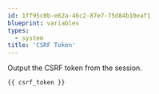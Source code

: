 ```yaml
---
id: 1ff95c0b-e62a-46c2-87e7-75d84b10eaf1
blueprint: variables
types:
  - system
title: 'CSRF Token'
---
```

Output the CSRF token from the session.

```
{{ csrf_token }}
```
